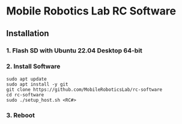 # Mobile Robotics Lab RC Software

## Installation

### 1. Flash SD with Ubuntu 22.04 Desktop 64-bit

### 2. Install Software

```
sudo apt update
sudo apt install -y git
git clone https://github.com/MobileRoboticsLab/rc-software
cd rc-software 
sudo ./setup_host.sh <RC#>
```

### 3. Reboot
